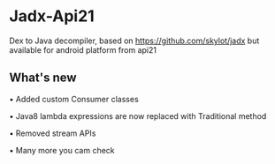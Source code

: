 # Jadx-Api21
Dex to Java decompiler,  based on https://github.com/skylot/jadx
but available for android platform from api21 
## What's new
• Added custom Consumer classes

• Java8 lambda expressions are now replaced with Traditional method

• Removed stream APIs

• Many more you cam check
